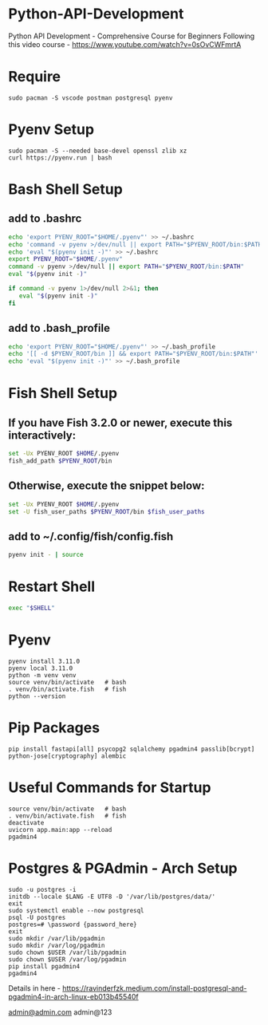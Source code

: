 # Python-API-Development
 Python API Development - Comprehensive Course for Beginners
 Following this video course - https://www.youtube.com/watch?v=0sOvCWFmrtA


# Require
```
sudo pacman -S vscode postman postgresql pyenv
```


# Pyenv Setup
```
sudo pacman -S --needed base-devel openssl zlib xz
curl https://pyenv.run | bash
```


# Bash Shell Setup

## add to .bashrc
```bash
echo 'export PYENV_ROOT="$HOME/.pyenv"' >> ~/.bashrc
echo 'command -v pyenv >/dev/null || export PATH="$PYENV_ROOT/bin:$PATH"' >> ~/.bashrc
echo 'eval "$(pyenv init -)"' >> ~/.bashrc
export PYENV_ROOT="$HOME/.pyenv"
command -v pyenv >/dev/null || export PATH="$PYENV_ROOT/bin:$PATH"
eval "$(pyenv init -)"

if command -v pyenv 1>/dev/null 2>&1; then
   eval "$(pyenv init -)"
fi
```

## add to .bash_profile
```bash
echo 'export PYENV_ROOT="$HOME/.pyenv"' >> ~/.bash_profile
echo '[[ -d $PYENV_ROOT/bin ]] && export PATH="$PYENV_ROOT/bin:$PATH"' >> ~/.bash_profile
echo 'eval "$(pyenv init -)"' >> ~/.bash_profile
```


# Fish Shell Setup

## If you have Fish 3.2.0 or newer, execute this interactively:
```bash
set -Ux PYENV_ROOT $HOME/.pyenv
fish_add_path $PYENV_ROOT/bin
```

## Otherwise, execute the snippet below:
```bash
set -Ux PYENV_ROOT $HOME/.pyenv
set -U fish_user_paths $PYENV_ROOT/bin $fish_user_paths
```

## add to ~/.config/fish/config.fish
```bash
pyenv init - | source
```


# Restart Shell
```bash
exec "$SHELL"
```


# Pyenv
```
pyenv install 3.11.0
pyenv local 3.11.0
python -m venv venv
source venv/bin/activate   # bash
. venv/bin/activate.fish   # fish
python --version  
```


# Pip Packages
```
pip install fastapi[all] psycopg2 sqlalchemy pgadmin4 passlib[bcrypt] python-jose[cryptography] alembic
```


# Useful Commands for Startup
```
source venv/bin/activate   # bash
. venv/bin/activate.fish   # fish
deactivate
uvicorn app.main:app --reload
pgadmin4
```


# Postgres & PGAdmin - Arch Setup
```
sudo -u postgres -i
initdb --locale $LANG -E UTF8 -D '/var/lib/postgres/data/'
exit
sudo systemctl enable --now postgresql
psql -U postgres
postgres=# \password {password_here}
exit
sudo mkdir /var/lib/pgadmin
sudo mkdir /var/log/pgadmin
sudo chown $USER /var/lib/pgadmin
sudo chown $USER /var/log/pgadmin
pip install pgadmin4
pgadmin4
```

Details in here - https://ravinderfzk.medium.com/install-postgresql-and-pgadmin4-in-arch-linux-eb013b45540f


admin@admin.com
admin@123